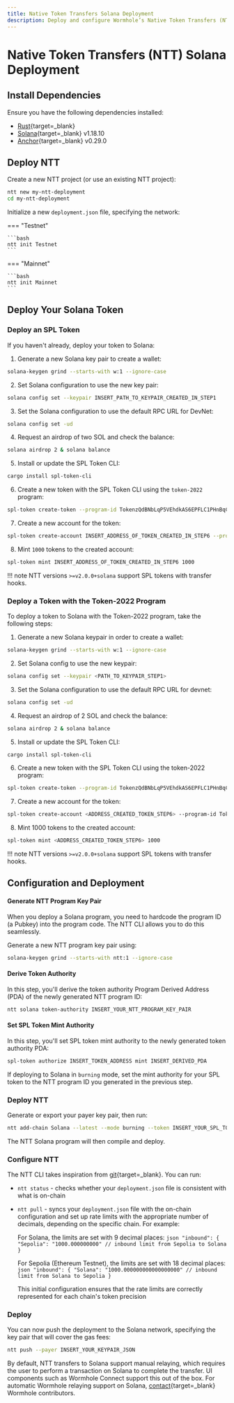 ```yaml
---
title: Native Token Transfers Solana Deployment
description: Deploy and configure Wormhole’s Native Token Transfers (NTT) for Solana, including setup, token compatibility, mint/burn modes, and CLI usage.
---
```


# Native Token Transfers (NTT) Solana Deployment

## Install Dependencies

Ensure you have the following dependencies installed:

-  [Rust](https://www.rust-lang.org/tools/install){target=\_blank} 
-  [Solana](https://docs.solanalabs.com/cli/install){target=\_blank} v1.18.10
-  [Anchor](https://www.anchor-lang.com/docs/installation){target=\_blank} v0.29.0

## Deploy NTT

Create a new NTT project (or use an existing NTT project):

```bash
ntt new my-ntt-deployment
cd my-ntt-deployment
```

Initialize a new `deployment.json` file, specifying the network:

=== "Testnet"

    ```bash
	ntt init Testnet
    ```

=== "Mainnet"

    ```bash
	ntt init Mainnet
    ```

## Deploy Your Solana Token

### Deploy an SPL Token

If you haven't already, deploy your token to Solana:

1. Generate a new Solana key pair to create a wallet:
```bash
solana-keygen grind --starts-with w:1 --ignore-case
```

2. Set Solana configuration to use the new key pair:
```bash
solana config set --keypair INSERT_PATH_TO_KEYPAIR_CREATED_IN_STEP1
```

3. Set the Solana configuration to use the default RPC URL for DevNet:
```bash
solana config set -ud
```

4. Request an airdrop of two SOL and check the balance:
```bash
solana airdrop 2 & solana balance
```

5. Install or update the SPL Token CLI:
```bash
cargo install spl-token-cli
```

6. Create a new token with the SPL Token CLI using the `token-2022` program:
```bash
spl-token create-token --program-id TokenzQdBNbLqP5VEhdkAS6EPFLC1PHnBqCXEpPxuEb 
```

7. Create a new account for the token:
```bash
spl-token create-account INSERT_ADDRESS_OF_TOKEN_CREATED_IN_STEP6 --program-id TokenzQdBNbLqP5VEhdkAS6EPFLC1PHnBqCXEpPxuEb
```

8. Mint `1000` tokens to the created account:
```bash
spl-token mint INSERT_ADDRESS_OF_TOKEN_CREATED_IN_STEP6 1000
```

!!! note
    NTT versions `>=v2.0.0+solana` support SPL tokens with transfer hooks.

### Deploy a Token with the Token-2022 Program

To deploy a token to Solana with the Token-2022 program, take the following steps:

1. Generate a new Solana keypair in order to create a wallet:

```bash
solana-keygen grind --starts-with w:1 --ignore-case
```

2. Set Solana config to use the new keypair:
```bash
solana config set --keypair <PATH_TO_KEYPAIR_STEP1>
```

3. Set the Solana configuration to use the default RPC URL for devnet:
```bash
solana config set -ud
```

4. Request an airdrop of 2 SOL and check the balance:
```bash
solana airdrop 2 & solana balance
```

5. Install or update the SPL Token CLI:
```bash
cargo install spl-token-cli
```

6. Create a new token with the SPL Token CLI using the token-2022 program:
```bash
spl-token create-token --program-id TokenzQdBNbLqP5VEhdkAS6EPFLC1PHnBqCXEpPxuEb 
```

7. Create a new account for the token:
```bash
spl-token create-account <ADDRESS_CREATED_TOKEN_STEP6> --program-id TokenzQdBNbLqP5VEhdkAS6EPFLC1PHnBqCXEpPxuEb
```

8. Mint 1000 tokens to the created account:
```bash
spl-token mint <ADDRESS_CREATED_TOKEN_STEP6> 1000
```


!!! note
    NTT versions `>=v2.0.0+solana` support SPL tokens with transfer hooks.

## Configuration and Deployment

#### Generate NTT Program Key Pair

When you deploy a Solana program, you need to hardcode the program ID (a Pubkey) into the program code. The NTT CLI allows you to do this seamlessly.

Generate a new NTT program key pair using:

```bash
solana-keygen grind --starts-with ntt:1 --ignore-case
```

#### Derive Token Authority

In this step, you'll derive the token authority Program Derived Address (PDA) of the newly generated NTT program ID:

```bash
ntt solana token-authority INSERT_YOUR_NTT_PROGRAM_KEY_PAIR
```

#### Set SPL Token Mint Authority

In this step, you'll set SPL token mint authority to the newly generated token authority PDA:

```bash
spl-token authorize INSERT_TOKEN_ADDRESS mint INSERT_DERIVED_PDA
```

If deploying to Solana in `burning` mode, set the mint authority for your SPL token to the NTT program ID you generated in the previous step.

### Deploy NTT

Generate or export your payer key pair, then run:

```bash
ntt add-chain Solana --latest --mode burning --token INSERT_YOUR_SPL_TOKEN --payer INSERT_YOUR_KEYPAIR_JSON --program-key INSERT_YOUR_NTT_PROGRAM_KEYPAIR_JSON
```

The NTT Solana program will then compile and deploy.

### Configure NTT

The NTT CLI takes inspiration from [git](https://git-scm.com/){target=\_blank}. You can run:

- `ntt status` - checks whether your `deployment.json` file is consistent with what is on-chain
- `ntt pull` - syncs your `deployment.json` file with the on-chain configuration and set up rate limits with the appropriate number of decimals, depending on the specific chain. For example:

    For Solana, the limits are set with 9 decimal places:
      ```json
      "inbound": {
          "Sepolia": "1000.000000000" // inbound limit from Sepolia to Solana
      }
      ```

    For Sepolia (Ethereum Testnet), the limits are set with 18 decimal places:
      ```json
      "inbound": {
          "Solana": "1000.000000000000000000" // inbound limit from Solana to Sepolia
      }
      ```

    This initial configuration ensures that the rate limits are correctly represented for each chain's token precision

### Deploy

You can now push the deployment to the Solana network, specifying the key pair that will cover the gas fees:

```bash
ntt push --payer INSERT_YOUR_KEYPAIR_JSON
```

By default, NTT transfers to Solana support manual relaying, which requires the user to perform a transaction on Solana to complete the transfer. UI components such as Wormhole Connect support this out of the box. For automatic Wormhole relaying support on Solana, [contact](https://forms.clickup.com/45049775/f/1aytxf-10244/JKYWRUQ70AUI99F32Q){target=\_blank} Wormhole contributors.
